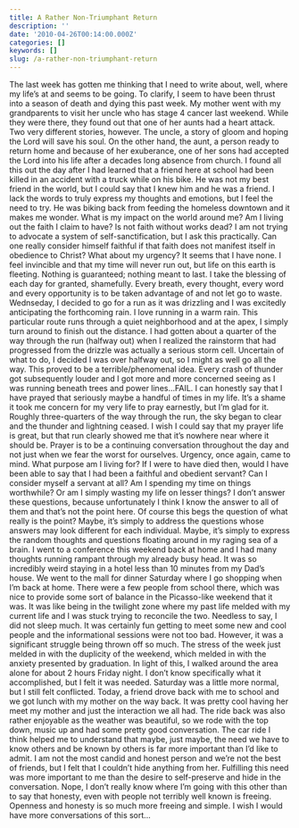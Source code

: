 ```yaml
---
title: A Rather Non-Triumphant Return
description: ''
date: '2010-04-26T00:14:00.000Z'
categories: []
keywords: []
slug: /a-rather-non-triumphant-return
---
```

The last week has gotten me thinking that I need to write about, well, where my life’s at and seems to be going. To clarify, I seem to have been thrust into a season of death and dying this past week. My mother went with my grandparents to visit her uncle who has stage 4 cancer last weekend. While they were there, they found out that one of her aunts had a heart attack. Two very different stories, however. The uncle, a story of gloom and hoping the Lord will save his soul. On the other hand, the aunt, a person ready to return home and because of her exuberance, one of her sons had accepted the Lord into his life after a decades long absence from church. I found all this out the day after I had learned that a friend here at school had been killed in an accident with a truck while on his bike. He was not my best friend in the world, but I could say that I knew him and he was a friend. I lack the words to truly express my thoughts and emotions, but I feel the need to try. He was biking back from feeding the homeless downtown and it makes me wonder. What is my impact on the world around me? Am I living out the faith I claim to have? Is not faith without works dead? I am not trying to advocate a system of self-sanctification, but I ask this practically. Can one really consider himself faithful if that faith does not manifest itself in obedience to Christ?
What about my urgency? It seems that I have none. I feel invincible and that my time will never run out, but life on this earth is fleeting. Nothing is guaranteed; nothing meant to last. I take the blessing of each day for granted, shamefully. Every breath, every thought, every word and every opportunity is to be taken advantage of and not let go to waste.
Wednseday, I decided to go for a run as it was drizzling and I was excitedly anticipating the forthcoming rain. I love running in a warm rain. This particular route runs through a quiet neighborhood and at the apex, I simply turn around to finish out the distance. I had gotten about a quarter of the way through the run (halfway out) when I realized the rainstorm that had progressed from the drizzle was actually a serious storm cell. Uncertain of what to do, I decided I was over halfway out, so I might as well go all the way. This proved to be a terrible/phenomenal idea. Every crash of thunder got subsequently louder and I got more and more concerned seeing as I was running beneath trees and power lines…FAIL. I can honestly say that I have prayed that seriously maybe a handful of times in my life. It’s a shame it took me concern for my very life to pray earnestly, but I’m glad for it. Roughly three-quarters of the way through the run, the sky began to clear and the thunder and lightning ceased.
I wish I could say that my prayer life is great, but that run clearly showed me that it’s nowhere near where it should be. Prayer is to be a continuing conversation throughout the day and not just when we fear the worst for ourselves. Urgency, once again, came to mind. What purpose am I living for? If I were to have died then, would I have been able to say that I had been a faithful and obedient servant? Can I consider myself a servant at all? Am I spending my time on things worthwhile? Or am I simply wasting my life on lesser things?
I don’t answer these questions, because unfortunately I think I know the answer to all of them and that’s not the point here. Of course this begs the question of what really is the point? Maybe, it’s simply to address the questions whose answers may look different for each individual. Maybe, it’s simply to express the random thoughts and questions floating around in my raging sea of a brain.
I went to a conference this weekend back at home and I had many thoughts running rampant through my already busy head. It was so incredibly weird staying in a hotel less than 10 minutes from my Dad’s house. We went to the mall for dinner Saturday where I go shopping when I’m back at home. There were a few people from school there, which was nice to provide some sort of balance in the Picasso-like weekend that it was. It was like being in the twilight zone where my past life melded with my current life and I was stuck trying to reconcile the two. Needless to say, I did not sleep much. It was certainly fun getting to meet some new and cool people and the informational sessions were not too bad. However, it was a significant struggle being thrown off so much. The stress of the week just melded in with the duplicity of the weekend, which melded in with the anxiety presented by graduation. In light of this, I walked around the area alone for about 2 hours Friday night. I don’t know specifically what it accomplished, but I felt it was needed. Saturday was a little more normal, but I still felt conflicted. Today, a friend drove back with me to school and we got lunch with my mother on the way back. It was pretty cool having her meet my mother and just the interaction we all had. The ride back was also rather enjoyable as the weather was beautiful, so we rode with the top down, music up and had some pretty good conversation.
The car ride I think helped me to understand that maybe, just maybe, the need we have to know others and be known by others is far more important than I’d like to admit. I am not the most candid and honest person and we’re not the best of friends, but I felt that I couldn’t hide anything from her. Fulfilling this need was more important to me than the desire to self-preserve and hide in the conversation. Nope, I don’t really know where I’m going with this other than to say that honesty, even with people not terribly well known is freeing. Openness and honesty is so much more freeing and simple. I wish I would have more conversations of this sort…
